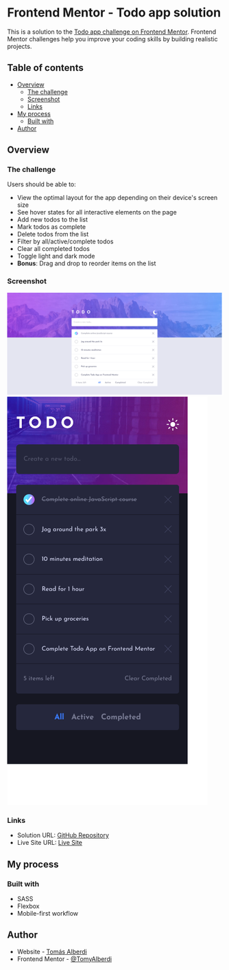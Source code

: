 # Frontend Mentor - Todo app solution

This is a solution to the [Todo app challenge on Frontend Mentor](https://www.frontendmentor.io/challenges/todo-app-Su1_KokOW). Frontend Mentor challenges help you improve your coding skills by building realistic projects. 

## Table of contents

- [Overview](#overview)
  - [The challenge](#the-challenge)
  - [Screenshot](#screenshot)
  - [Links](#links)
- [My process](#my-process)
  - [Built with](#built-with)
- [Author](#author)

## Overview

### The challenge

Users should be able to:

- View the optimal layout for the app depending on their device's screen size
- See hover states for all interactive elements on the page
- Add new todos to the list
- Mark todos as complete
- Delete todos from the list
- Filter by all/active/complete todos
- Clear all completed todos
- Toggle light and dark mode
- **Bonus**: Drag and drop to reorder items on the list

### Screenshot

![Desktop](./screenshots/screenshot-desktop.png)
![Mobile](./screenshots/screenshot-mobile.png)

### Links

- Solution URL: [GitHub Repository](https://github.com/TomyAlberdi/ToDo-App)
- Live Site URL: [Live Site](https://tomyalberdi.github.io/ToDo-App/)

## My process

### Built with

- SASS
- Flexbox
- Mobile-first workflow
## Author

- Website - [Tomás Alberdi](https://tomyalberdi.github.io/Portfolio/)
- Frontend Mentor - [@TomyAlberdi](https://www.frontendmentor.io/profile/TomyAlberdi)
